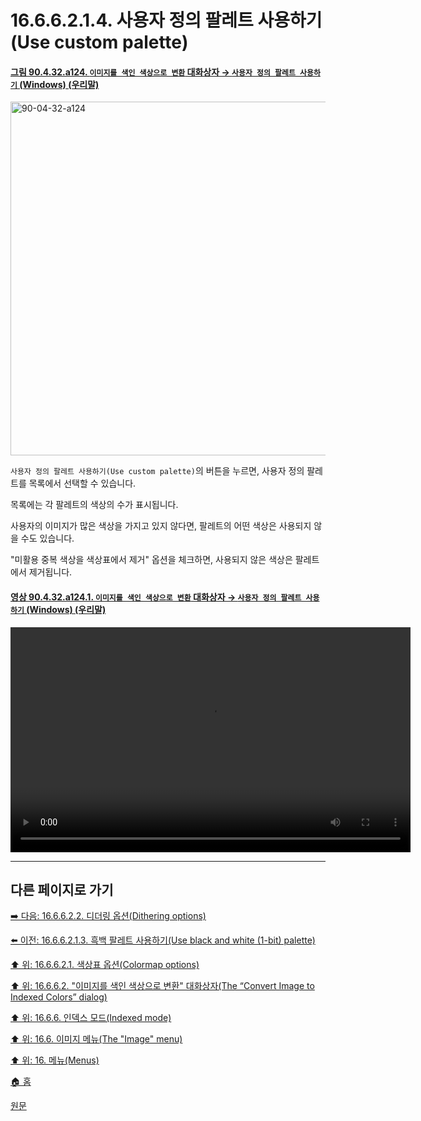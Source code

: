 # 16.6.6.2.1.4. 사용자 정의 팔레트 사용하기(Use custom palette)

<a id="90-04-32-a124"></a>

#### [그림 90.4.32.a124. `이미지를 색인 색상으로 변환` 대화상자 → `사용자 정의 팔레트 사용하기` (Windows) (우리말)](./90-04-0032-convert_image_to_indexed_colors.md#90-04-32-a124)
<img width="658" height="566" alt="90-04-32-a124" src="https://github.com/user-attachments/assets/aa10f0d5-33af-450a-b03a-d0381f7bb22b" />

`사용자 정의 팔레트 사용하기(Use custom palette)`의 버튼을 누르면, 사용자 정의 팔레트를 목록에서 선택할 수 있습니다.

목록에는 각 팔레트의 색상의 수가 표시됩니다.

사용자의 이미지가 많은 색상을 가지고 있지 않다면, 팔레트의 어떤 색상은 사용되지 않을 수도 있습니다.

"미활용 중복 색상을 색상표에서 제거" 옵션을 체크하면, 사용되지 않은 색상은 팔레트에서 제거됩니다.

<a id="90-04-32-a124-01"></a>

#### [영상 90.4.32.a124.1. `이미지를 색인 색상으로 변환` 대화상자 → `사용자 정의 팔레트 사용하기` (Windows) (우리말)](./90-04-0032-convert_image_to_indexed_colors.md#90-04-32-a124-01)
<video controls="controls" width="640" height="360" src="https://github.com/user-attachments/assets/c6012478-0c71-4c4e-a5e6-896e2c0b9e7e"></video>

***

## 다른 페이지로 가기

[➡️ 다음: 16.6.6.2.2. 디더링 옵션(Dithering options)](./16-06-06-02-02-dithering_options.md)

[⬅️ 이전: 16.6.6.2.1.3. 흑백 팔레트 사용하기(Use black and white (1-bit) palette)](./16-06-06-02-01-03-use_black_n_white_palette.md)

[⬆️ 위: 16.6.6.2.1. 색상표 옵션(Colormap options)](./16-06-06-02-01-00-colormap_options.md)

[⬆️ 위: 16.6.6.2. "이미지를 색인 색상으로 변환" 대화상자(The “Convert Image to Indexed Colors” dialog)](./16-06-06-02-00-the_convert_image_to_indexed_colors_dialog.md)

[⬆️ 위: 16.6.6. 인덱스 모드(Indexed mode)](./16-06-06-00-indexed-mode.md)

[⬆️ 위: 16.6. 이미지 메뉴(The "Image" menu)](./16-06-00-the-image-menu.md)

[⬆️ 위: 16. 메뉴(Menus)](./16-00-menus.md)

[🏠 홈](./00-home.md)

[원문](https://docs.gimp.org/2.10/ko/gimp-image-convert-indexed.html#idm26483)